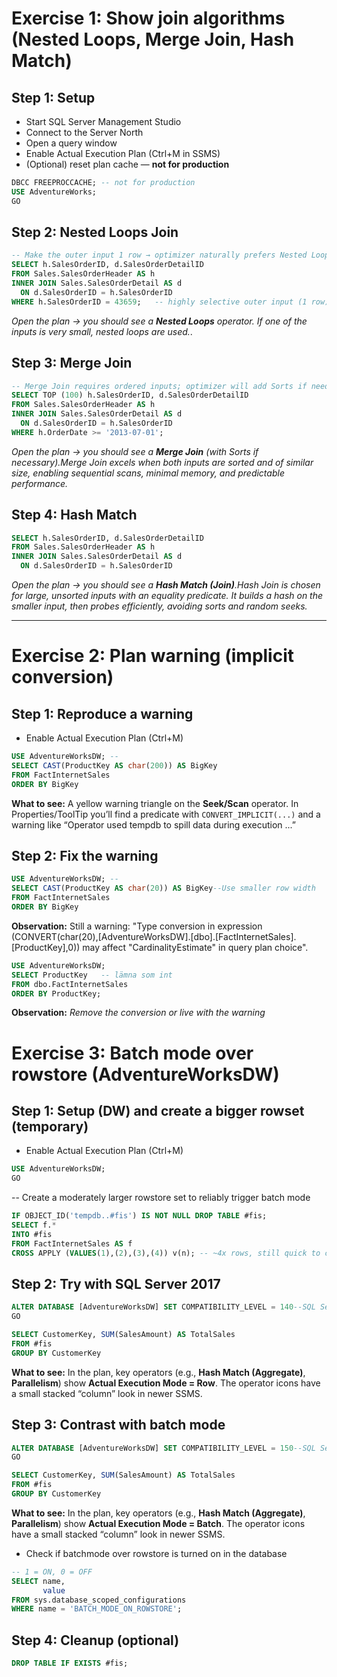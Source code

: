 # Exercise 1: Show join algorithms (Nested Loops, Merge Join, Hash Match)

## Step 1: Setup

* Start SQL Server Management Studio
* Connect to the Server North 
* Open a query window
* Enable Actual Execution Plan (Ctrl+M in SSMS)
* (Optional) reset plan cache — **not for production**

```sql
DBCC FREEPROCCACHE; -- not for production
USE AdventureWorks;
GO
```

## Step 2: Nested Loops Join 

```sql
-- Make the outer input 1 row → optimizer naturally prefers Nested Loops
SELECT h.SalesOrderID, d.SalesOrderDetailID
FROM Sales.SalesOrderHeader AS h
INNER JOIN Sales.SalesOrderDetail AS d
  ON d.SalesOrderID = h.SalesOrderID
WHERE h.SalesOrderID = 43659;   -- highly selective outer input (1 row)
```

*Open the plan → you should see a **Nested Loops** operator. If one of the inputs is very small, nested loops are used.*. 

## Step 3: Merge Join 

```sql
-- Merge Join requires ordered inputs; optimizer will add Sorts if needed
SELECT TOP (100) h.SalesOrderID, d.SalesOrderDetailID
FROM Sales.SalesOrderHeader AS h
INNER JOIN Sales.SalesOrderDetail AS d
  ON d.SalesOrderID = h.SalesOrderID
WHERE h.OrderDate >= '2013-07-01';
```

*Open the plan → you should see a **Merge Join** (with Sorts if necessary).Merge Join excels when both inputs are sorted and of similar size, enabling sequential scans, minimal memory, and predictable performance.*


## Step 4: Hash Match 

```sql
SELECT h.SalesOrderID, d.SalesOrderDetailID
FROM Sales.SalesOrderHeader AS h
INNER JOIN Sales.SalesOrderDetail AS d
  ON d.SalesOrderID = h.SalesOrderID
```

*Open the plan → you should see a **Hash Match (Join)**.Hash Join is chosen for large, unsorted inputs with an equality predicate. It builds a hash on the smaller input, then probes efficiently, avoiding sorts and random seeks.*

---

# Exercise 2: Plan warning (implicit conversion)

## Step 1: Reproduce a warning

* Enable Actual Execution Plan (Ctrl+M)

```sql
USE AdventureWorksDW; -- 
SELECT CAST(ProductKey AS char(200)) AS BigKey
FROM FactInternetSales
ORDER BY BigKey

```

**What to see:**
A yellow warning triangle on the **Seek/Scan** operator. In Properties/ToolTip you’ll find a predicate with `CONVERT_IMPLICIT(...)` and a warning like “Operator used tempdb to spill data during execution ...”

## Step 2: Fix the warning

```sql
USE AdventureWorksDW; -- 
SELECT CAST(ProductKey AS char(20)) AS BigKey--Use smaller row width
FROM FactInternetSales
ORDER BY BigKey
```

**Observation:** Still a warning: "Type conversion in expression (CONVERT(char(20),[AdventureWorksDW].[dbo].[FactInternetSales].[ProductKey],0)) may affect "CardinalityEstimate" in query plan choice".

```sql
USE AdventureWorksDW;
SELECT ProductKey   -- lämna som int
FROM dbo.FactInternetSales
ORDER BY ProductKey;
```
**Observation:** *Remove the conversion or live with the warning*


# Exercise 3: Batch mode over rowstore (AdventureWorksDW)

## Step 1: Setup (DW) and create a bigger rowset (temporary)

* Enable Actual Execution Plan (Ctrl+M)


```sql
USE AdventureWorksDW;
GO
```

-- Create a moderately larger rowstore set to reliably trigger batch mode
```sql
IF OBJECT_ID('tempdb..#fis') IS NOT NULL DROP TABLE #fis;
SELECT f.*
INTO #fis
FROM FactInternetSales AS f
CROSS APPLY (VALUES(1),(2),(3),(4)) v(n); -- ~4x rows, still quick to create
```

## Step 2: Try with SQL Server 2017

```sql
ALTER DATABASE [AdventureWorksDW] SET COMPATIBILITY_LEVEL = 140--SQL Server 2017
GO

SELECT CustomerKey, SUM(SalesAmount) AS TotalSales
FROM #fis
GROUP BY CustomerKey
```

**What to see:**
In the plan, key operators (e.g., **Hash Match (Aggregate)**, **Parallelism**) show **Actual Execution Mode = Row**. The operator icons have a small stacked “column” look in newer SSMS.

## Step 3: Contrast with batch mode


```sql
ALTER DATABASE [AdventureWorksDW] SET COMPATIBILITY_LEVEL = 150--SQL Server 2019
GO

SELECT CustomerKey, SUM(SalesAmount) AS TotalSales
FROM #fis
GROUP BY CustomerKey
```

**What to see:**
In the plan, key operators (e.g., **Hash Match (Aggregate)**, **Parallelism**) show **Actual Execution Mode = Batch**. The operator icons have a small stacked “column” look in newer SSMS.

* Check if batchmode over rowstore is turned on in the database

```sql
-- 1 = ON, 0 = OFF
SELECT name,
       value
FROM sys.database_scoped_configurations
WHERE name = 'BATCH_MODE_ON_ROWSTORE';
```


## Step 4: Cleanup (optional)

```sql
DROP TABLE IF EXISTS #fis;
```
